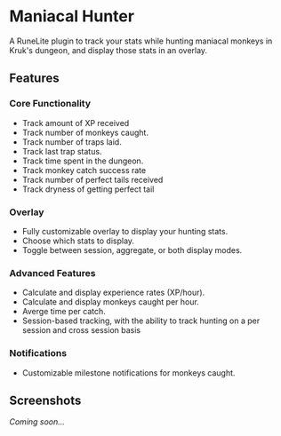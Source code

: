 # Maniacal Hunter

A RuneLite plugin to track your stats while hunting maniacal monkeys in Kruk's dungeon, and display those stats in an overlay.

## Features

### Core Functionality
*   Track amount of XP received
*   Track number of monkeys caught.
*   Track number of traps laid.
*   Track last trap status.
*   Track time spent in the dungeon.
*   Track monkey catch success rate
*   Track number of perfect tails received
*   Track dryness of getting perfect tail

### Overlay
*   Fully customizable overlay to display your hunting stats.
*   Choose which stats to display.
*   Toggle between session, aggregate, or both display modes.

### Advanced Features
*   Calculate and display experience rates (XP/hour).
*   Calculate and display monkeys caught per hour.
*   Averge time per catch.
*   Session-based tracking, with the ability to track hunting on a per session and cross session basis

### Notifications
*   Customizable milestone notifications for monkeys caught.

## Screenshots

_Coming soon..._
